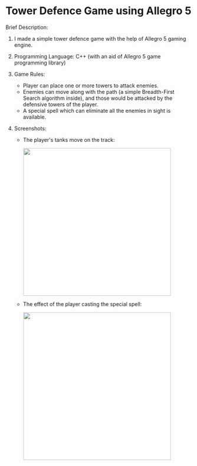 # Tower Defence Game using Allegro 5

Brief Description:
1. I made a simple tower defence game with the help of Allegro 5 gaming engine.
2. Programming Language: C++ (with an aid of Allegro 5 game programming library)
3. Game Rules:

   - Player can place one or more towers to attack enemies.
   - Enemies can move along with the path (a simple Breadth-First Search algorithm inside), and those would be attacked by the defensive towers of the player.
   - A special spell which can eliminate all the enemies in sight is available.

3. Screenshots: 
   
   - The player's tanks move on the track:
   
      <kbd><img src="https://github.com/open-minded13/2019_Tower_Defence_Game_using_Allegro_5/assets/52095472/0a3644b2-af6c-4663-ae38-e463ed677780.png" height="400px"/></kbd>
   
   - The effect of the player casting the special spell:
   
      <kbd><img src="https://github.com/open-minded13/2019_Tower_Defence_Game_using_Allegro_5/assets/52095472/0a271236-c141-4bcc-89c7-ea7a80ef87e2.png" height="400px"/></kbd>

